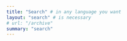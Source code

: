 ```yaml
---
title: "Search" # in any language you want
layout: "search" # is necessary
# url: "/archive"
summary: "search"
---
```

  